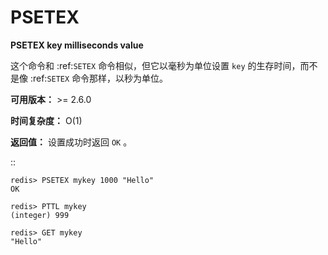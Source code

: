 # PSETEX


**PSETEX key milliseconds value**

这个命令和 :ref:`SETEX` 命令相似，但它以毫秒为单位设置 ``key`` 的生存时间，而不是像 :ref:`SETEX` 命令那样，以秒为单位。

**可用版本：**
    >= 2.6.0

**时间复杂度：**
    O(1)

**返回值：**
    设置成功时返回 ``OK`` 。

::

    redis> PSETEX mykey 1000 "Hello"
    OK

    redis> PTTL mykey
    (integer) 999

    redis> GET mykey
    "Hello"
